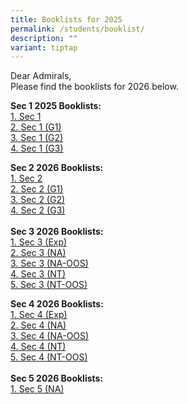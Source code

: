 ```yaml
---
title: Booklists for 2025
permalink: /students/booklist/
description: ""
variant: tiptap
---
```

<p>Dear Admirals,
<br>Please find the booklists for 2026 below.</p>
<p><strong>Sec 1 2025 Booklists:</strong>
<br><a href="/files/S1.pdf" rel="noopener nofollow" target="_blank">1. Sec 1</a>
<br><a href="/files/S1__G1_.pdf" rel="noopener nofollow" target="_blank">2. Sec 1 (G1)</a>
<br><a href="/files/S1__G2_.pdf" rel="noopener nofollow" target="_blank">3. Sec 1 (G2)</a>
<br><a href="/files/S1__G3_.pdf" rel="noopener nofollow" target="_blank">4. Sec 1 (G3)</a>
</p>
<p><strong>Sec 2 2026 Booklists:</strong>
<br><a href="/files/S2.pdf" rel="noopener nofollow" target="_blank">1. Sec 2</a>
<br><a href="/files/S2__G1_.pdf" rel="noopener nofollow" target="_blank">2. Sec 2 (G1)</a>
<br><a href="/files/S2__G2_.pdf" rel="noopener nofollow" target="_blank">3. Sec 2 (G2)</a>
<br><a href="/files/S2__G3_.pdf" rel="noopener nofollow" target="_blank">4. Sec 2 (G3)</a>
<br>
<br><strong>Sec 3 2026 Booklists:</strong>
<br><a href="/files/S3__EXP_.pdf" rel="noopener nofollow" target="_blank">1. Sec 3 (Exp)</a>
<br><a href="/files/S3__NA_.pdf" rel="noopener nofollow" target="_blank">2. Sec 3 (NA)</a>
<br><a href="/files/S3__NA_OOS_.pdf" rel="noopener nofollow" target="_blank">3. Sec 3 (NA-OOS)</a>
<br><a href="/files/S3__NT_.pdf" rel="noopener nofollow" target="_blank">4. Sec 3 (NT)</a>
<br><a href="/files/S3__NT_OOS_.pdf" rel="noopener nofollow" target="_blank">5. Sec 3 (NT-OOS)</a>
</p>
<p><strong>Sec 4 2026 Booklists:</strong>
<br><a href="/files/S4__EXP_.pdf" rel="noopener nofollow" target="_blank">1. Sec 4 (Exp)</a>
<br><a href="/files/S4__NA_.pdf" rel="noopener nofollow" target="_blank">2. Sec 4 (NA)</a>
<br><a href="/files/S4__NA_OOS_.pdf" rel="noopener nofollow" target="_blank">3. Sec 4 (NA-OOS)</a>
<br><a href="/files/S4__NT_.pdf" rel="noopener nofollow" target="_blank">4. Sec 4 (NT)</a>
<br><a href="/files/2026/S4__NT_OOS_.pdf" rel="noopener nofollow" target="_blank">5. Sec 4 (NT-OOS)</a>
<br>
<br><strong>Sec 5 2026 Booklists:</strong>
<br><a href="/files/2026/S5__NA_.pdf" rel="noopener nofollow" target="_blank">1. Sec 5 (NA)</a>
</p>